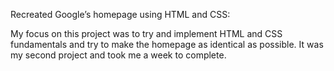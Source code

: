 Recreated Google’s homepage using HTML and CSS:

My focus on this project was to try and implement HTML and CSS fundamentals and try to make the homepage as identical as possible. It was my second project and took me a week to complete.
